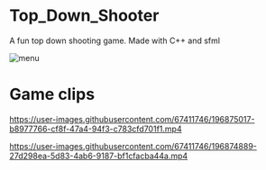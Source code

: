 # Top_Down_Shooter
A fun top down shooting game. Made with C++ and sfml

![menu](https://user-images.githubusercontent.com/67411746/196875128-ead67b24-2ff5-4113-8695-3ed3cc4f31f9.png)

# Game clips

https://user-images.githubusercontent.com/67411746/196875017-b8977766-cf8f-47a4-94f3-c783cfd701f1.mp4


https://user-images.githubusercontent.com/67411746/196874889-27d298ea-5d83-4ab6-9187-bf1cfacba44a.mp4

